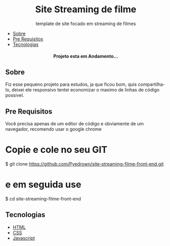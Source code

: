 <h1 align="center">Site Streaming de filme</h1>

<p align="center">template de site focado em streaming de filmes</p>

* [Sobre](#Sobre)
* [Pre Requisitos](#Pre-requisitos)
* [Tecnologias](#tecnologias)

<h4 align="center">
  Projeto esta em Andamento...
</h4>

## Sobre

Fiz esse pequeno projeto para estudos, ja que ficou bom, quis compartilha-lo, deixei ele responsivo tentei economizar o maximo de linhas de código possivel.

## Pre Requisitos
Você precisa apenas de um editor de código e obviamente de um navegador, recomendo usar o google chrome

# Copie e cole no seu GIT
$ git clone <https://github.com/Pyedrown/site-streaming-filme-front-end.git>

# e em seguida use
$ cd site-streaming-filme-front-end

## Tecnologias

- [HTML](https://developer.mozilla.org/pt-BR/docs/Web/HTML)
- [CSS](https://developer.mozilla.org/pt-BR/docs/Web/CSS)
- [Javascript](https://developer.mozilla.org/pt-BR/docs/Web/JavaScript)
